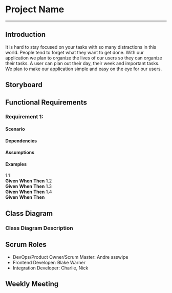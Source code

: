 # Project Name
---
## Introduction
It is hard to stay focused on your tasks with so many distractions in this world. People tend to forget what they want to get done. With our application we plan to organize the lives of our users so they can organize their tasks. A user can plan out their day, their week and important tasks. We plan to make our application simple and easy on the eye for our users.


## Storyboard  
## Functional Requirements  
### Requirement 1:
#### Scenario  

#### Dependencies  

#### Assumptions  

#### Examples  
1.1  
**Given** 
**When**
**Then**
1.2  
**Given** 
**When**
**Then**
1.3  
**Given** 
**When**
**Then**
1.4  
**Given** 
**When**
**Then**

## Class Diagram  

### Class Diagram Description  
## Scrum Roles  
- DevOps/Product Owner/Scrum Master: Andre asswipe
- Frontend Developer: Blake Warner
- Integration Developer: Charlie, Nick
## Weekly Meeting  

